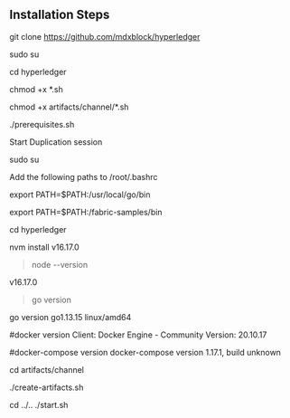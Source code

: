 Installation Steps
------------------

git clone https://github.com/mdxblock/hyperledger

sudo su

cd hyperledger

chmod +x *.sh

chmod +x artifacts/channel/*.sh


./prerequisites.sh


Start Duplication session

sudo su

Add the following paths to /root/.bashrc

export PATH=$PATH:/usr/local/go/bin

export PATH=$PATH:<PATH OF >/fabric-samples/bin

cd hyperledger





nvm install v16.17.0

>node --version
 
v16.17.0

 
>go version
 
go version go1.13.15 linux/amd64

 
 
#docker version
Client: Docker Engine - Community
 Version:           20.10.17

#docker-compose version
docker-compose version 1.17.1, build unknown


cd artifacts/channel
 
./create-artifacts.sh


cd ../..
./start.sh







